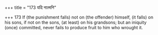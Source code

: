 +++
title = "173 यदि नात्मनि"

+++
173	If (the punishment falls) not on (the offender) himself, (it falls) on his sons, if not on the sons, (at least) on his grandsons; but an iniquity (once) committed, never fails to produce fruit to him who wrought it.